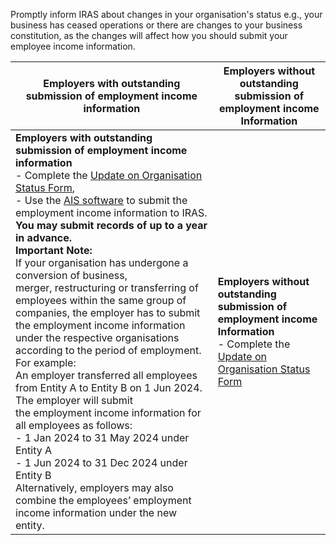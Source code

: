 Promptly inform IRAS about changes in your organisation's status e.g., your business has ceased operations or there are changes to your business constitution, as the changes will affect how you should submit your employee income information.

| Employers with outstanding submission of employment income information | Employers without outstanding submission of employment income Information |
| --- | --- |
| **Employers with outstanding submission of employment income information** <br>- Complete the [Update on Organisation Status Form](https://go.gov.sg/iras-ais "Update on Organisation Status Form"),<br>- Use the [AIS software](https://www.iras.gov.sg/taxes/individual-income-tax/employers/auto-inclusion-scheme-(ais)-for-employment-income/submit-employment-income-records "Submit Employment Income Records") to submit the employment income information to IRAS. <br>**You may submit records of up to a year in advance.**<br>**Important Note:**<br>If your organisation has undergone a conversion of business,<br> merger, restructuring or transferring of employees within the same group of companies, the employer has to submit the employment income information under the respective organisations according to the period of employment.<br>For example:<br>An employer transferred all employees from Entity A to Entity B on 1 Jun 2024.<br>The employer will submit<br> the employment income information for all employees as follows:<br>- 1 Jan 2024 to 31 May 2024 under Entity A<br>- 1 Jun 2024 to 31 Dec 2024 under Entity B<br>Alternatively, employers may also combine the employees’ employment income information under the new entity. | **Employers without outstanding submission of employment income Information** <br>- Complete the [Update on Organisation Status Form](https://go.gov.sg/iras-ais "Update on Organisation Status Form") |